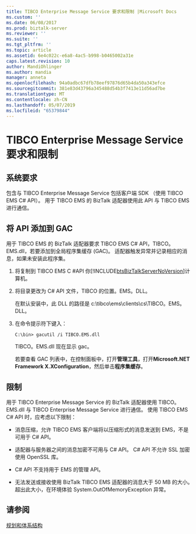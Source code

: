 ```yaml
---
title: TIBCO Enterprise Message Service 要求和限制 |Microsoft Docs
ms.custom: ''
ms.date: 06/08/2017
ms.prod: biztalk-server
ms.reviewer: ''
ms.suite: ''
ms.tgt_pltfrm: ''
ms.topic: article
ms.assetid: 6e4c022c-e6a8-4ac5-b998-b0465002a31e
caps.latest.revision: 10
author: MandiOhlinger
ms.author: mandia
manager: anneta
ms.openlocfilehash: 94a0adbc67dfb78eef97876d65b4da50a343efce
ms.sourcegitcommit: 381e83d43796a345488d54b3f7413e11d56ad7be
ms.translationtype: MT
ms.contentlocale: zh-CN
ms.lasthandoff: 05/07/2019
ms.locfileid: "65379844"
---
```

# <a name="tibco-enterprise-message-service-requirements-and-limitations"></a>TIBCO Enterprise Message Service 要求和限制

## <a name="system-requirements"></a>系统要求  
包含与 TIBCO Enterprise Message Service 包括客户端 SDK （使用 TIBCO EMS C# API）。 用于 TIBCO EMS 的 BizTalk 适配器使用此 API 与 TIBCO EMS 进行通信。  
  
## <a name="add-the-api-to-the-gac"></a>将 API 添加到 GAC  
 用于 TIBCO EMS 的 BizTalk 适配器要求 TIBCO EMS C# API，TIBCO。EMS.dll，若要添加到全局程序集缓存 (GAC)。 适配器触发异常并记录相应的消息，如果未安装此程序集。  
  
1. 将复制到 TIBCO EMS C #API 你[!INCLUDE[btsBizTalkServerNoVersion](../includes/btsbiztalkservernoversion-md.md)]计算机。  
  
2. 将目录更改为 C# API 文件，TIBCO 的位置。EMS。DLL。  
  
    在默认安装中，此 DLL 的路径是 c:\tibco\ems\clients\cs\TIBCO。EMS。DLL。  
  
3. 在命令提示符下键入：  
  
    `C:\bin> gacutil /i TIBCO.EMS.dll`  
  
    TIBCO。EMS.dll 现在显示 gac。  
  
    若要查看 GAC 列表中，在控制面板中，打开**管理工具**，打开**Microsoft.NET Framework X.XConfiguration**，然后单击**程序集缓存**。  
  
## <a name="limitations"></a>限制  
 用于 TIBCO Enterprise Message Service 的 BizTalk 适配器使用 TIBCO。EMS.dll 与 TIBCO Enterprise Message Service 进行通信。 使用 TIBCO EMS C# API 时，应考虑以下限制：  
  
-   消息压缩，允许 TIBCO EMS 客户端将以压缩形式的消息发送到 EMS，不是可用于 C# API。  
  
-   适配器与服务器之间的消息加密不可用与 C# API。 C# API 不允许 SSL 加密使用 OpenSSL 库。  
  
-   C# API 不支持用于 EMS 的管理 API。  
  
-   无法发送或接收使用 BizTalk TIBCO EMS 适配器的消息大于 50 MB 的大小。 超出此大小，在环境体验 System.OutOfMemoryException 异常。  
  
## <a name="see-also"></a>请参阅  
 [规划和体系结构](../core/planning-and-architecture16.md)